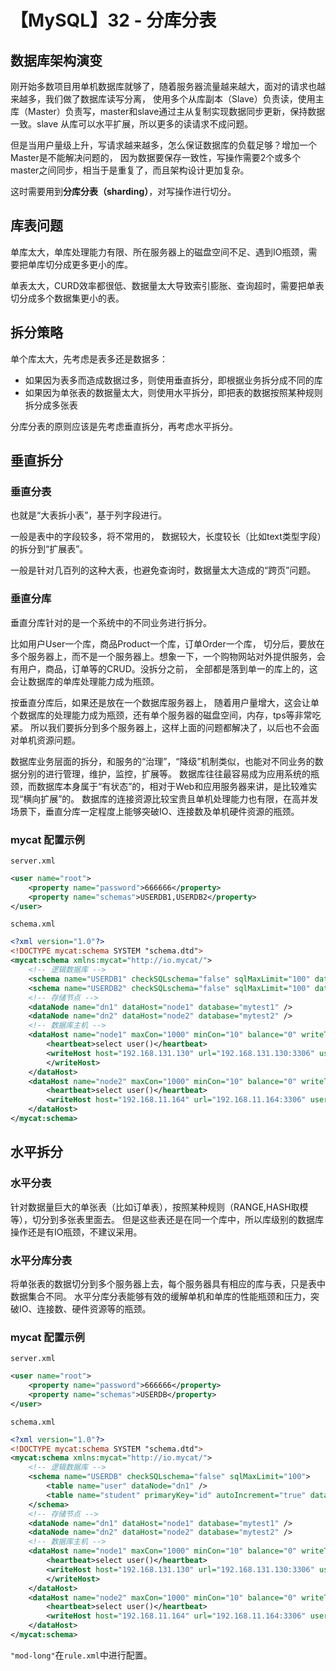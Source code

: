 # 【MySQL】32 - 分库分表



## 数据库架构演变

刚开始多数项目用单机数据库就够了，随着服务器流量越来越大，面对的请求也越来越多，我们做了数据库读写分离， 使用多个从库副本（Slave）负责读，使用主库（Master）负责写，master和slave通过主从复制实现数据同步更新，保持数据一致。slave 从库可以水平扩展，所以更多的读请求不成问题。

但是当用户量级上升，写请求越来越多，怎么保证数据库的负载足够？增加一个Master是不能解决问题的， 因为数据要保存一致性，写操作需要2个或多个master之间同步，相当于是重复了，而且架构设计更加复杂。

这时需要用到**分库分表（sharding）**，对写操作进行切分。



## 库表问题

单库太大，单库处理能力有限、所在服务器上的磁盘空间不足、遇到IO瓶颈，需要把单库切分成更多更小的库。

单表太大，CURD效率都很低、数据量太大导致索引膨胀、查询超时，需要把单表切分成多个数据集更小的表。


## 拆分策略

单个库太大，先考虑是表多还是数据多：  
- 如果因为表多而造成数据过多，则使用垂直拆分，即根据业务拆分成不同的库
- 如果因为单张表的数据量太大，则使用水平拆分，即把表的数据按照某种规则拆分成多张表

分库分表的原则应该是先考虑垂直拆分，再考虑水平拆分。


## 垂直拆分

### 垂直分表

也就是“大表拆小表”，基于列字段进行。

一般是表中的字段较多，将不常用的， 数据较大，长度较长（比如text类型字段）的拆分到“扩展表”。

一般是针对几百列的这种大表，也避免查询时，数据量太大造成的“跨页”问题。


### 垂直分库
垂直分库针对的是一个系统中的不同业务进行拆分。

比如用户User一个库，商品Product一个库，订单Order一个库， 切分后，要放在多个服务器上，而不是一个服务器上。想象一下，一个购物网站对外提供服务，会有用户，商品，订单等的CRUD。没拆分之前， 全部都是落到单一的库上的，这会让数据库的单库处理能力成为瓶颈。

按垂直分库后，如果还是放在一个数据库服务器上， 随着用户量增大，这会让单个数据库的处理能力成为瓶颈，还有单个服务器的磁盘空间，内存，tps等非常吃紧。 所以我们要拆分到多个服务器上，这样上面的问题都解决了，以后也不会面对单机资源问题。

数据库业务层面的拆分，和服务的“治理”，“降级”机制类似，也能对不同业务的数据分别的进行管理，维护，监控，扩展等。 数据库往往最容易成为应用系统的瓶颈，而数据库本身属于“有状态”的，相对于Web和应用服务器来讲，是比较难实现“横向扩展”的。 数据库的连接资源比较宝贵且单机处理能力也有限，在高并发场景下，垂直分库一定程度上能够突破IO、连接数及单机硬件资源的瓶颈。



### mycat 配置示例

`server.xml`  
```xml
<user name="root">
    <property name="password">666666</property>
    <property name="schemas">USERDB1,USERDB2</property>
</user>
```


`schema.xml`  
```xml
<?xml version="1.0"?>
<!DOCTYPE mycat:schema SYSTEM "schema.dtd">
<mycat:schema xmlns:mycat="http://io.mycat/">
    <!-- 逻辑数据库 -->
    <schema name="USERDB1" checkSQLschema="false" sqlMaxLimit="100" dataNode="dn1" />
    <schema name="USERDB2" checkSQLschema="false" sqlMaxLimit="100" dataNode="dn2" />
    <!-- 存储节点 -->
    <dataNode name="dn1" dataHost="node1" database="mytest1" />
    <dataNode name="dn2" dataHost="node2" database="mytest2" />
    <!-- 数据库主机 -->
    <dataHost name="node1" maxCon="1000" minCon="10" balance="0" writeType="0" dbType="mysql" dbDriver="native">
        <heartbeat>select user()</heartbeat>
        <writeHost host="192.168.131.130" url="192.168.131.130:3306" user="root" password="666666">
        </writeHost>
    </dataHost>
    <dataHost name="node2" maxCon="1000" minCon="10" balance="0" writeType="0" dbType="mysql" dbDriver="native">
        <heartbeat>select user()</heartbeat>
        <writeHost host="192.168.11.164" url="192.168.11.164:3306" user="root" password="666666" />
    </dataHost>
</mycat:schema>
```




## 水平拆分


### 水平分表

针对数据量巨大的单张表（比如订单表），按照某种规则（RANGE,HASH取模等），切分到多张表里面去。 但是这些表还是在同一个库中，所以库级别的数据库操作还是有IO瓶颈，不建议采用。

### 水平分库分表

将单张表的数据切分到多个服务器上去，每个服务器具有相应的库与表，只是表中数据集合不同。 水平分库分表能够有效的缓解单机和单库的性能瓶颈和压力，突破IO、连接数、硬件资源等的瓶颈。


### mycat 配置示例

`server.xml`  
```xml
<user name="root">
    <property name="password">666666</property>
    <property name="schemas">USERDB</property>
</user>
```

`schema.xml`  
```xml
<?xml version="1.0"?>
<!DOCTYPE mycat:schema SYSTEM "schema.dtd">
<mycat:schema xmlns:mycat="http://io.mycat/">
    <!-- 逻辑数据库 -->
    <schema name="USERDB" checkSQLschema="false" sqlMaxLimit="100">
        <table name="user" dataNode="dn1" />
        <table name="student" primaryKey="id" autoIncrement="true" dataNode="dn1,dn2" rule="mod-long"/>
    </schema>
    <!-- 存储节点 -->
    <dataNode name="dn1" dataHost="node1" database="mytest1" />
    <dataNode name="dn2" dataHost="node2" database="mytest2" />
    <!-- 数据库主机 -->
    <dataHost name="node1" maxCon="1000" minCon="10" balance="0" writeType="0" dbType="mysql" dbDriver="native">
        <heartbeat>select user()</heartbeat>
        <writeHost host="192.168.131.130" url="192.168.131.130:3306" user="root" password="123456">
        </writeHost>
    </dataHost>
    <dataHost name="node2" maxCon="1000" minCon="10" balance="0" writeType="0" dbType="mysql" dbDriver="native">
        <heartbeat>select user()</heartbeat>
        <writeHost host="192.168.11.164" url="192.168.11.164:3306" user="root" password="123456" />
    </dataHost>
</mycat:schema>
```

`"mod-long"`在`rule.xml`中进行配置。
